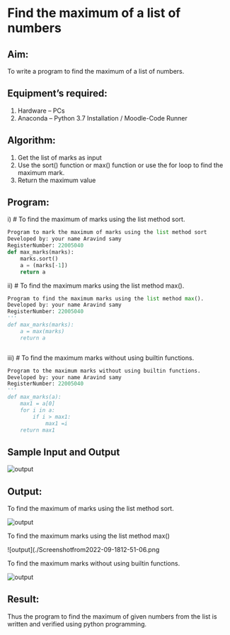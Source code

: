 # Find the maximum of a list of numbers
## Aim:
To write a program to find the maximum of a list of numbers.
## Equipment’s required:
1.	Hardware – PCs
2.	Anaconda – Python 3.7 Installation / Moodle-Code Runner
## Algorithm:
1.	Get the list of marks as input
2.	Use the sort() function or max() function or use the for loop to find the maximum mark.
3.	Return the maximum value
## Program:

i)	# To find the maximum of marks using the list method sort.
```Python
Program to mark the maximum of marks using the list method sort
Developed by: your name Aravind samy
RegisterNumber: 22005040
def max_marks(marks):
    marks.sort()
    a = (marks[-1])
    return a
```

ii)	# To find the maximum marks using the list method max().
```Python
Program to find the maximum marks using the list method max().
Developed by: your name Aravind samy
RegisterNumber: 22005040
'''
def max_marks(marks):
    a = max(marks)
    return a



```

iii) # To find the maximum marks without using builtin functions.
```Python
Program to the maximum marks without using builtin functions.
Developed by: your name Aravind samy
RegisterNumber: 22005040
'''
def max_marks(a):
    max1 = a[0]
    for i in a:
        if i > max1:
            max1 =i
    return max1


```
## Sample Input and Output
![output](./img/max_marks1.jpg) 

## Output:
To find the maximum of marks using the list method sort.

![output](./Screenshotfrom2022-09-1812-51-06.png)

To find the maximum marks using the list method max()

![output](./Screenshotfrom2022-09-1812-51-06.png

To find the maximum marks without using builtin functions.

![output](./Screenshotfrom2022-09-1812-51-26.png)

## Result:
Thus the program to find the maximum of given numbers from the list is written and verified using python programming.
